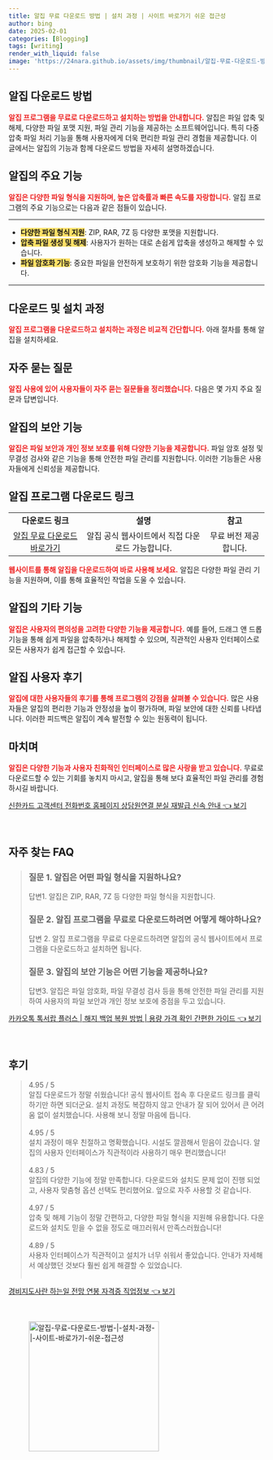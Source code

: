 ```yaml
---
title: 알집 무료 다운로드 방법 | 설치 과정 | 사이트 바로가기 쉬운 접근성
author: bing
date: 2025-02-01
categories: [Blogging]
tags: [writing]
render_with_liquid: false
image: 'https://24nara.github.io/assets/img/thumbnail/알집-무료-다운로드-방법-|-설치-과정-|-사이트-바로가기-쉬운-접근성.webp'
---
```



<h2 id='알집_다운로드_방법'>알집 다운로드 방법</h2>

<p><b><span style="color: #ee2323;">알집 프로그램을 무료로 다운로드하고 설치하는 방법을 안내합니다.</span></b> 알집은 파일 압축 및 해제, 다양한 파일 포맷 지원, 파일 관리 기능을 제공하는 소프트웨어입니다. 특히 다중 압축 파일 처리 기능을 통해 사용자에게 더욱 편리한 파일 관리 경험을 제공합니다. 이 글에서는 알집의 기능과 함께 다운로드 방법을 자세히 설명하겠습니다.</p>

<h2 id='알집의_주요_기능'>알집의 주요 기능</h2>

<p><b><span style="color: #ee2323;">알집은 다양한 파일 형식을 지원하며, 높은 압축률과 빠른 속도를 자랑합니다.</span></b> 알집 프로그램의 주요 기능으로는 다음과 같은 점들이 있습니다. </p>

<hr />

<ul>
    <li><b><span style="background-color: #ffe066;">다양한 파일 형식 지원</span></b>: ZIP, RAR, 7Z 등 다양한 포맷을 지원합니다.</li>
    <li><b><span style="background-color: #ffe066;">압축 파일 생성 및 해제</span></b>: 사용자가 원하는 대로 손쉽게 압축을 생성하고 해제할 수 있습니다.</li>
    <li><b><span style="background-color: #ffe066;">파일 암호화 기능</span></b>: 중요한 파일을 안전하게 보호하기 위한 암호화 기능을 제공합니다.</li>
</ul>

<hr />

<h2 id='다운로드_및_설치_과정'>다운로드 및 설치 과정</h2>

<p><b><span style="color: #ee2323;">알집 프로그램을 다운로드하고 설치하는 과정은 비교적 간단합니다.</span></b> 아래 절차를 통해 알집을 설치하세요.</p>

<h2 id='자주_묻는_질문'>자주 묻는 질문</h2>

<p><b><span style="color: #ee2323;">알집 사용에 있어 사용자들이 자주 묻는 질문들을 정리했습니다.</span></b> 다음은 몇 가지 주요 질문과 답변입니다.</p>

<h2 id='알집의_보안_기능'>알집의 보안 기능</h2>

<p><b><span style="color: #ee2323;">알집은 파일 보안과 개인 정보 보호를 위해 다양한 기능을 제공합니다.</span></b> 파일 암호 설정 및 무결성 검사와 같은 기능을 통해 안전한 파일 관리를 지원합니다. 이러한 기능들은 사용자들에게 신뢰성을 제공합니다.</p>

<h2 id='알집_프로그램_다운로드_링크'>알집 프로그램 다운로드 링크</h2>

<table>
    <tr>
        <td style="text-align: center; height: 17px;"><b>다운로드 링크</b></td>
        <td style="text-align: center; height: 17px;"><b>설명</b></td>
        <td style="text-align: center; height: 17px;"><b>참고</b></td>
    </tr>
    <tr>
        <td style="text-align: center; height: 17px;"><a href="https://www.alzip.com">알집 무료 다운로드 바로가기</a></td>
        <td style="text-align: center; height: 17px;">알집 공식 웹사이트에서 직접 다운로드 가능합니다.</td>
        <td style="text-align: center; height: 17px;">무료 버전 제공합니다.</td>
    </tr>
</table>

<p><b><span style="color: #ee2323;">웹사이트를 통해 알집을 다운로드하여 바로 사용해 보세요.</span></b> 알집은 다양한 파일 관리 기능을 지원하며, 이를 통해 효율적인 작업을 도울 수 있습니다.</p>

<h2 id='알집의_기타_기능'>알집의 기타 기능</h2>

<p><b><span style="color: #ee2323;">알집은 사용자의 편의성을 고려한 다양한 기능을 제공합니다.</span></b> 예를 들어, 드래그 앤 드롭 기능을 통해 쉽게 파일을 압축하거나 해제할 수 있으며, 직관적인 사용자 인터페이스로 모든 사용자가 쉽게 접근할 수 있습니다.</p>

<h2 id='알집_사용자_후기'>알집 사용자 후기</h2>

<p><b><span style="color: #ee2323;">알집에 대한 사용자들의 후기를 통해 프로그램의 강점을 살펴볼 수 있습니다.</span></b> 많은 사용자들은 알집의 편리한 기능과 안정성을 높이 평가하며, 파일 보안에 대한 신뢰를 나타냅니다. 이러한 피드백은 알집이 계속 발전할 수 있는 원동력이 됩니다.</p>

<h2 id='마치며'>마치며</h2>

<p><b><span style="color: #ee2323;">알집은 다양한 기능과 사용자 친화적인 인터페이스로 많은 사랑을 받고 있습니다.</span></b> 무료로 다운로드할 수 있는 기회를 놓치지 마시고, 알집을 통해 보다 효율적인 파일 관리를 경험하시길 바랍니다.</p>


<p><a class="click-button" title="신한카드 고객센터 전화번호 홈페이지 상담원연결 분실 재발급 신속 안내" href="https://24nara.github.io/posts/%EC%8B%A0%ED%95%9C%EC%B9%B4%EB%93%9C-%EA%B3%A0%EA%B0%9D%EC%84%BC%ED%84%B0-%EC%A0%84%ED%99%94%EB%B2%88%ED%98%B8-%ED%99%88%ED%8E%98%EC%9D%B4%EC%A7%80-%EC%83%81%EB%8B%B4%EC%9B%90%EC%97%B0%EA%B2%B0-%EB%B6%84%EC%8B%A4-%EC%9E%AC%EB%B0%9C%EA%B8%89-%EC%8B%A0%EC%86%8D-%EC%95%88%EB%82%B4/" rel="dofollow">신한카드 고객센터 전화번호 홈페이지 상담원연결 분실 재발급 신속 안내 👈 보기</a></p><br>
<h2 id='자주_찾는_FAQ'>자주 찾는 FAQ</h2>
<div itemscope="" itemtype="https://schema.org/FAQPage"> 
<blockquote> 
<div itemscope="" itemprop="mainEntity" itemtype="https://schema.org/Question"> 
<h3 itemprop="name">질문 1. 알집은 어떤 파일 형식을 지원하나요? </h3> 
<div itemscope="" itemprop="acceptedAnswer" itemtype="https://schema.org/Answer"> 
<span itemprop="text"> 
<p>답변1. 알집은 ZIP, RAR, 7Z 등 다양한 파일 형식을 지원합니다.</p> 
</span> 
</div> 
</div> 
<div itemscope="" itemprop="mainEntity" itemtype="https://schema.org/Question"> 
<h3 itemprop="name">질문 2. 알집 프로그램을 무료로 다운로드하려면 어떻게 해야하나요? </h3> 
<div itemscope="" itemprop="acceptedAnswer" itemtype="https://schema.org/Answer"> 
<span itemprop="text"> 
<p>답변 2. 알집 프로그램을 무료로 다운로드하려면 알집의 공식 웹사이트에서 프로그램을 다운로드하고 설치하면 됩니다.</p> 
</span> 
</div> 
</div> 
<div itemscope="" itemprop="mainEntity" itemtype="https://schema.org/Question"> 
<h3 itemprop="name">질문 3. 알집의 보안 기능은 어떤 기능을 제공하나요?</h3> 
<div itemscope="" itemprop="acceptedAnswer" itemtype="https://schema.org/Answer"> 
<span itemprop="text"> 
<p>답변3. 알집은 파일 암호화, 파일 무결성 검사 등을 통해 안전한 파일 관리를 지원하여 사용자의 파일 보안과 개인 정보 보호에 중점을 두고 있습니다.</p> 
</span> 
</div> 
</div> 
</blockquote> 
</div>
<p><a class="click-button" title="카카오톡 톡서랍 플러스 | 해지 백업 복원 방법 | 용량 가격 확인 간편한 가이드" href="https://24nara.github.io/posts/%EC%B9%B4%EC%B9%B4%EC%98%A4%ED%86%A1-%ED%86%A1%EC%84%9C%EB%9E%8D-%ED%94%8C%EB%9F%AC%EC%8A%A4-%ED%95%B4%EC%A7%80-%EB%B0%B1%EC%97%85-%EB%B3%B5%EC%9B%90-%EB%B0%A9%EB%B2%95-%EC%9A%A9%EB%9F%89-%EA%B0%80%EA%B2%A9-%ED%99%95%EC%9D%B8-%EA%B0%84%ED%8E%B8%ED%95%9C-%EA%B0%80%EC%9D%B4%EB%93%9C/" rel="dofollow">카카오톡 톡서랍 플러스 | 해지 백업 복원 방법 | 용량 가격 확인 간편한 가이드 👈 보기</a></p><br>
<h2 id='후기'>후기</h2>
<div itemscope itemtype="https://schema.org/Product">
  <blockquote>
  <div itemprop="review" itemscope itemtype="https://schema.org/Review">
      <div itemprop="reviewRating" itemscope itemtype="https://schema.org/Rating"> <span itemprop="ratingValue">4.95</span> / <span itemprop="bestRating">5</span> </div>
      <span itemprop="reviewBody">알집 다운로드가 정말 쉬웠습니다! 공식 웹사이트 접속 후 다운로드 링크를 클릭하기만 하면 되더군요. 설치 과정도 복잡하지 않고 안내가 잘 되어 있어서 큰 어려움 없이 설치했습니다. 사용해 보니 정말 마음에 듭니다.</span>
  </div>
  <br>
  <div itemprop="review" itemscope itemtype="https://schema.org/Review">
      <div itemprop="reviewRating" itemscope itemtype="https://schema.org/Rating"> <span itemprop="ratingValue">4.95</span> / <span itemprop="bestRating">5</span> </div>
      <span itemprop="reviewBody">설치 과정이 매우 친절하고 명확했습니다. 시설도 깔끔해서 믿음이 갔습니다. 알집의 사용자 인터페이스가 직관적이라 사용하기 매우 편리했습니다!</span>
  </div>
  <br>
  <div itemprop="review" itemscope itemtype="https://schema.org/Review">
      <div itemprop="reviewRating" itemscope itemtype="https://schema.org/Rating"> <span itemprop="ratingValue">4.83</span> / <span itemprop="bestRating">5</span> </div>
      <span itemprop="reviewBody">알집의 다양한 기능에 정말 만족합니다. 다운로드와 설치도 문제 없이 진행 되었고, 사용자 맞춤형 옵션 선택도 편리했어요. 앞으로 자주 사용할 것 같습니다.</span>
  </div>
  <br>
  <div itemprop="review" itemscope itemtype="https://schema.org/Review">
      <div itemprop="reviewRating" itemscope itemtype="https://schema.org/Rating"> <span itemprop="ratingValue">4.97</span> / <span itemprop="bestRating">5</span> </div>
      <span itemprop="reviewBody">압축 및 해제 기능이 정말 간편하고, 다양한 파일 형식을 지원해 유용합니다. 다운로드와 설치도 믿을 수 없을 정도로 매끄러워서 만족스러웠습니다!</span>
  </div>
  <br>
  <div itemprop="review" itemscope itemtype="https://schema.org/Review">
      <div itemprop="reviewRating" itemscope itemtype="https://schema.org/Rating"> <span itemprop="ratingValue">4.89</span> / <span itemprop="bestRating">5</span> </div>
      <span itemprop="reviewBody">사용자 인터페이스가 직관적이고 설치가 너무 쉬워서 좋았습니다. 안내가 자세해서 예상했던 것보다 훨씬 쉽게 해결할 수 있었습니다.</span>
  </div>
  <br>
  </blockquote>
</div>
<p><a class="click-button" title="경비지도사란 하는일 전망 연봉 자격증 직업정보" href="https://24nara.github.io/posts/%EA%B2%BD%EB%B9%84%EC%A7%80%EB%8F%84%EC%82%AC%EB%9E%80-%ED%95%98%EB%8A%94%EC%9D%BC-%EC%A0%84%EB%A7%9D-%EC%97%B0%EB%B4%89-%EC%9E%90%EA%B2%A9%EC%A6%9D-%EC%A7%81%EC%97%85%EC%A0%95%EB%B3%B4/" rel="dofollow">경비지도사란 하는일 전망 연봉 자격증 직업정보 👈 보기</a></p><br>
<figure class="image"><img src="https://24nara.github.io/assets/img/thumbnail/알집-무료-다운로드-방법-|-설치-과정-|-사이트-바로가기-쉬운-접근성.webp" alt="알집-무료-다운로드-방법-|-설치-과정-|-사이트-바로가기-쉬운-접근성" width="256" height="256"></figure>